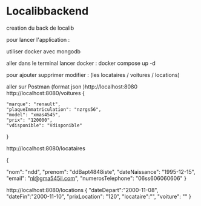 # Localibbackend
creation du back de localib


pour lancer l'application :

utiliser docker avec mongodb

aller dans le terminal lancer docker : docker compose up -d 

pour ajouter supprimer modifier : (les locataires / voitures / locations)

aller sur Postman (format json )http://localhost:8080
http://localhost:8080/voitures 
{
    
    "marque": "renault",
    "plaqueImmatriculation": "nzrgs56",
    "model": "xmas4545",
    "prix": "120000",
    "vdisponible": "Vdisponible"
}
        
http://localhost:8080/locataires
                  
 {
      
 "nom": "ndd",
 "prenom": "ddBapt4848iste",
 "dateNaissance": "1995-12-15",
 "email": "nl@gma545il.com",
 "numerosTelephone": "06ss606060606"
 }
    
http://localhost:8080/locations
{
    "dateDepart":"2000-11-08",
    "dateFin":"2000-11-10",
    "prixLocation": "120",
    "locataire":"",
    "voiture": ""
}
